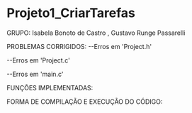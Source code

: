 # Projeto1_CriarTarefas

GRUPO:
Isabela Bonoto de Castro
,
Gustavo Runge Passarelli


PROBLEMAS CORRIGIDOS:
--Erros em 'Project.h'


--Erros em 'Project.c'


--Erros em 'main.c'



FUNÇÕES IMPLEMENTADAS:



FORMA DE COMPILAÇÃO E EXECUÇÃO DO CÓDIGO:

